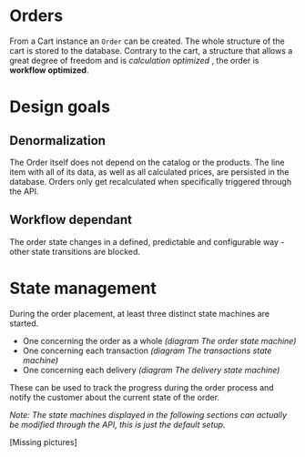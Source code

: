 # Orders

From a Cart instance an  `Order` can be created. The whole structure of the cart is stored to the database. Contrary to the cart, a structure that allows a great degree of freedom and is _calculation optimized_ , the order is **workflow optimized**.

# Design goals

## Denormalization

The Order itself does not depend on the catalog or the products. The line item with all of its data, as well as all calculated prices, are persisted in the database. Orders only get recalculated when specifically triggered through the API.

## Workflow dependant

The order state changes in a defined, predictable and configurable way - other state transitions are blocked.

# State management

During the order placement, at least three distinct state machines are started.

 * One concerning the order as a whole _(diagram The order state machine)_
 * One concerning each transaction _(diagram The transactions state machine)_
 * One concerning each delivery _(diagram The delivery state machine)_

These can be used to track the progress during the order process and notify the customer about the current state of the order.

_Note: The state machines displayed in the following sections can actually be modified through the API, this is just the default setup._

[Missing pictures]